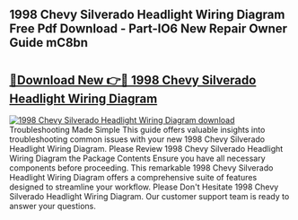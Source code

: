 ## 1998 Chevy Silverado Headlight Wiring Diagram Free Pdf Download - Part-IO6 New Repair Owner Guide mC8bn

# <h2><a href="http://dfm22k.blite.top/?on=1998+Chevy+Silverado+Headlight+Wiring+Diagram">🔗Download New 👉🔴 1998 Chevy Silverado Headlight Wiring Diagram</a></h2>

[![1998 Chevy Silverado Headlight Wiring Diagram download](https://i.imgur.com/lujVjoI.png)](http://dfm22k.blite.top/?on=1998+Chevy+Silverado+Headlight+Wiring+Diagram)
Troubleshooting Made Simple This guide offers valuable insights into troubleshooting common issues with your new 1998 Chevy Silverado Headlight Wiring Diagram. Please Review 1998 Chevy Silverado Headlight Wiring Diagram the Package Contents Ensure you have all necessary components before proceeding. This remarkable 1998 Chevy Silverado Headlight Wiring Diagram offers a comprehensive suite of features designed to streamline your workflow. Please Don't Hesitate 1998 Chevy Silverado Headlight Wiring Diagram. Our customer support team is ready to answer your questions.
